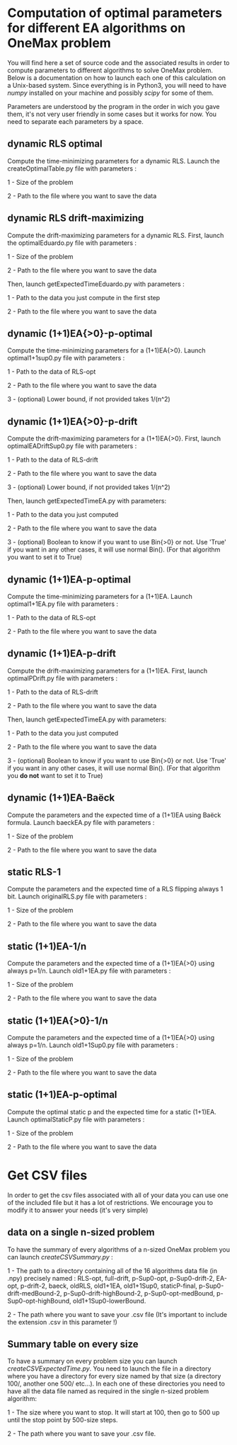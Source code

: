 # Computation of optimal parameters for different EA algorithms on OneMax problem

You will find here a set of source code and the associated results in order to compute parameters to different algorithms to solve OneMax problem.
Below is a documentation on how to launch each one of this calculation on a Unix-based system. Since everything is in Python3, you will need to have *numpy* installed on your machine and possibly *scipy* for some of them.

Parameters are understood by the program in the order in wich you gave them, it's not very user friendly in some cases but it works for now. You need to separate each parameters by a space.

## dynamic RLS optimal
Compute the time-minimizing parameters for a dynamic RLS.
Launch the createOptimalTable.py file with parameters :

1 - Size of the problem

2 - Path to the file where you want to save the data

## dynamic RLS drift-maximizing
Compute the drift-maximizing parameters for a dynamic RLS.
First, launch the optimalEduardo.py file with parameters :

1 - Size of the problem

2 - Path to the file where you want to save the data

Then, launch getExpectedTimeEduardo.py with parameters :

1 - Path to the data you just compute in the first step

2 - Path to the file where you want to save the data

## dynamic (1+1)EA{>0}-p-optimal
Compute the time-minimizing parameters for a (1+1)EA{>0}.
Launch optimal1+1sup0.py file with parameters :

1 - Path to the data of RLS-opt

2 - Path to the file where you want to save the data

3 - (optional) Lower bound, if not provided takes 1/(n^2)

## dynamic (1+1)EA{>0}-p-drift
Compute the drift-maximizing parameters for a (1+1)EA{>0}.
First, launch optimalEADriftSup0.py file with parameters :

1 - Path to the data of RLS-drift

2 - Path to the file where you want to save the data

3 - (optional) Lower bound, if not provided takes 1/(n^2)

Then, launch getExpectedTimeEA.py with parameters:

1 - Path to the data you just computed

2 - Path to the file where you want to save the data

3 - (optional) Boolean to know if you want to use Bin{>0} or not. Use 'True' if you want in any other cases, it will use normal Bin(). (For that algorithm you want to set it to True)

## dynamic (1+1)EA-p-optimal
Compute the time-minimizing parameters for a (1+1)EA.
Launch optimal1+1EA.py file with parameters :

1 - Path to the data of RLS-opt

2 - Path to the file where you want to save the data

## dynamic (1+1)EA-p-drift

Compute the drift-maximizing parameters for a (1+1)EA.
First, launch optimalPDrift.py file with parameters :

1 - Path to the data of RLS-drift

2 - Path to the file where you want to save the data

Then, launch getExpectedTimeEA.py with parameters:

1 - Path to the data you just computed

2 - Path to the file where you want to save the data

3 - (optional) Boolean to know if you want to use Bin{>0} or not. Use 'True' if you want in any other cases, it will use normal Bin(). (For that algorithm you **do not** want to set it to True)

## dynamic (1+1)EA-Baëck
Compute the parameters and the expected time of a (1+1)EA using Baëck formula.
Launch baeckEA.py file with parameters :

1 - Size of the problem

2 - Path to the file where you want to save the data

## static RLS-1
Compute the parameters and the expected time of a RLS flipping always 1 bit.
Launch originalRLS.py file with parameters :

1 - Size of the problem

2 - Path to the file where you want to save the data

## static (1+1)EA-1/n
Compute the parameters and the expected time of a (1+1)EA{>0} using always p=1/n.
Launch old1+1EA.py file with parameters :

1 - Size of the problem

2 - Path to the file where you want to save the data

## static (1+1)EA{>0}-1/n

Compute the parameters and the expected time of a (1+1)EA{>0} using always p=1/n.
Launch old1+1Sup0.py file with parameters :

1 - Size of the problem

2 - Path to the file where you want to save the data

## static (1+1)EA-p-optimal
Compute the optimal static p and the expected time for a static (1+1)EA.
Launch optimalStaticP.py file with parameters :

1 - Size of the problem

2 - Path to the file where you want to save the data

# Get CSV files

In order to get the csv files associated with all of your data you can use one of the included file but it has a lot of restrictions. We encourage you to modify it to answer your needs (it's very simple)

## data on a single n-sized problem
To have the summary of every algorithms of a n-sized OneMax problem you can launch *createCSVSummary.py* :

1 - The path to a directory containing all of the 16 algorithms data file (in .npy) precisely named : RLS-opt, full-drift, p-Sup0-opt, p-Sup0-drift-2, EA-opt, p-drift-2, baeck, oldRLS, old1+1EA, old1+1Sup0, staticP-final, p-Sup0-drift-medBound-2, p-Sup0-drift-highBound-2, p-Sup0-opt-medBound, p-Sup0-opt-highBound, old1+1Sup0-lowerBound.

2 - The path where you want to save your .csv file (It's important to include the extension .csv in this parameter !)

## Summary table on every size
To have a summary on every problem size you can launch *createCSVExpectedTime.py*.
You need to launch the file in a directory where you have a directory for every size named by that size (a directory 100/, another one 500/ etc...).
In each one of these directories you need to have all the data file named as required in the single n-sized problem algorithm:

1 - The size where you want to stop. It will start at 100, then go to 500 up until the stop point by 500-size steps.

2 - The path where you want to save your .csv file.